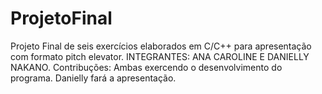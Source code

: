 # ProjetoFinal
Projeto Final de seis exercícios elaborados em C/C++ para apresentação com formato pitch elevator.
INTEGRANTES: ANA CAROLINE E DANIELLY NAKANO. 
Contribuções: Ambas exercendo o desenvolvimento do programa. Danielly fará a apresentação.
